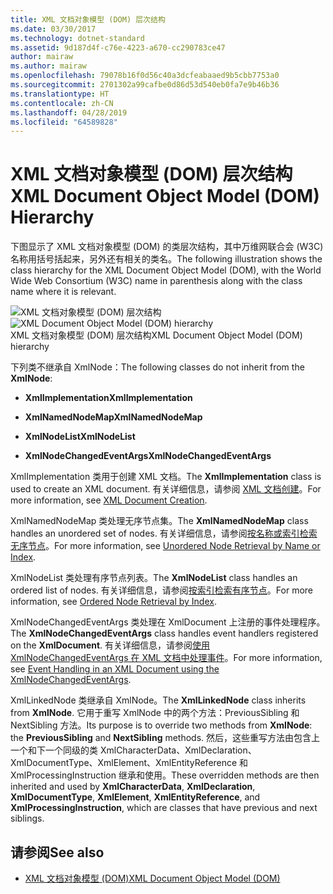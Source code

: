 ```yaml
---
title: XML 文档对象模型 (DOM) 层次结构
ms.date: 03/30/2017
ms.technology: dotnet-standard
ms.assetid: 9d187d4f-c76e-4223-a670-cc290783ce47
author: mairaw
ms.author: mairaw
ms.openlocfilehash: 79078b16f0d56c40a3dcfeabaaed9b5cbb7753a0
ms.sourcegitcommit: 2701302a99cafbe0d86d53d540eb0fa7e9b46b36
ms.translationtype: HT
ms.contentlocale: zh-CN
ms.lasthandoff: 04/28/2019
ms.locfileid: "64589828"
---
```

# <a name="xml-document-object-model-dom-hierarchy"></a><span data-ttu-id="01ed9-102">XML 文档对象模型 (DOM) 层次结构</span><span class="sxs-lookup"><span data-stu-id="01ed9-102">XML Document Object Model (DOM) Hierarchy</span></span>
<span data-ttu-id="01ed9-103">下图显示了 XML 文档对象模型 (DOM) 的类层次结构，其中万维网联合会 (W3C) 名称用括号括起来，另外还有相关的类名。</span><span class="sxs-lookup"><span data-stu-id="01ed9-103">The following illustration shows the class hierarchy for the XML Document Object Model (DOM), with the World Wide Web Consortium (W3C) name in parenthesis along with the class name where it is relevant.</span></span>  
  
 <span data-ttu-id="01ed9-104">![XML 文档对象模型 &#40;DOM&#41; 层次结构](../../../../docs/standard/data/xml/media/dom-class-hierarchy.gif "Dom_class_hierarchy")</span><span class="sxs-lookup"><span data-stu-id="01ed9-104">![XML Document Object Model &#40;DOM&#41; hierarchy](../../../../docs/standard/data/xml/media/dom-class-hierarchy.gif "Dom_class_hierarchy")</span></span>  
<span data-ttu-id="01ed9-105">XML 文档对象模型 (DOM) 层次结构</span><span class="sxs-lookup"><span data-stu-id="01ed9-105">XML Document Object Model (DOM) hierarchy</span></span>  
  
 <span data-ttu-id="01ed9-106">下列类不继承自 XmlNode：</span><span class="sxs-lookup"><span data-stu-id="01ed9-106">The following classes do not inherit from the **XmlNode**:</span></span>  
  
- <span data-ttu-id="01ed9-107">**XmlImplementation**</span><span class="sxs-lookup"><span data-stu-id="01ed9-107">**XmlImplementation**</span></span>  
  
- <span data-ttu-id="01ed9-108">**XmlNamedNodeMap**</span><span class="sxs-lookup"><span data-stu-id="01ed9-108">**XmlNamedNodeMap**</span></span>  
  
- <span data-ttu-id="01ed9-109">**XmlNodeList**</span><span class="sxs-lookup"><span data-stu-id="01ed9-109">**XmlNodeList**</span></span>  
  
- <span data-ttu-id="01ed9-110">**XmlNodeChangedEventArgs**</span><span class="sxs-lookup"><span data-stu-id="01ed9-110">**XmlNodeChangedEventArgs**</span></span>  
  
 <span data-ttu-id="01ed9-111">XmlImplementation 类用于创建 XML 文档。</span><span class="sxs-lookup"><span data-stu-id="01ed9-111">The **XmlImplementation** class is used to create an XML document.</span></span> <span data-ttu-id="01ed9-112">有关详细信息，请参阅 [XML 文档创建](../../../../docs/standard/data/xml/xml-document-creation.md)。</span><span class="sxs-lookup"><span data-stu-id="01ed9-112">For more information, see [XML Document Creation](../../../../docs/standard/data/xml/xml-document-creation.md).</span></span>  
  
 <span data-ttu-id="01ed9-113">XmlNamedNodeMap 类处理无序节点集。</span><span class="sxs-lookup"><span data-stu-id="01ed9-113">The **XmlNamedNodeMap** class handles an unordered set of nodes.</span></span> <span data-ttu-id="01ed9-114">有关详细信息，请参阅[按名称或索引检索无序节点](../../../../docs/standard/data/xml/unordered-node-retrieval-by-name-or-index.md)。</span><span class="sxs-lookup"><span data-stu-id="01ed9-114">For more information, see [Unordered Node Retrieval by Name or Index](../../../../docs/standard/data/xml/unordered-node-retrieval-by-name-or-index.md).</span></span>  
  
 <span data-ttu-id="01ed9-115">XmlNodeList 类处理有序节点列表。</span><span class="sxs-lookup"><span data-stu-id="01ed9-115">The **XmlNodeList** class handles an ordered list of nodes.</span></span> <span data-ttu-id="01ed9-116">有关详细信息，请参阅[按索引检索有序节点](../../../../docs/standard/data/xml/ordered-node-retrieval-by-index.md)。</span><span class="sxs-lookup"><span data-stu-id="01ed9-116">For more information, see [Ordered Node Retrieval by Index](../../../../docs/standard/data/xml/ordered-node-retrieval-by-index.md).</span></span>  
  
 <span data-ttu-id="01ed9-117">XmlNodeChangedEventArgs 类处理在 XmlDocument 上注册的事件处理程序。</span><span class="sxs-lookup"><span data-stu-id="01ed9-117">The **XmlNodeChangedEventArgs** class handles event handlers registered on the **XmlDocument**.</span></span> <span data-ttu-id="01ed9-118">有关详细信息，请参阅[使用 XmlNodeChangedEventArgs 在 XML 文档中处理事件](../../../../docs/standard/data/xml/event-handling-in-an-xml-document-using-the-xmlnodechangedeventargs.md)。</span><span class="sxs-lookup"><span data-stu-id="01ed9-118">For more information, see [Event Handling in an XML Document using the XmlNodeChangedEventArgs](../../../../docs/standard/data/xml/event-handling-in-an-xml-document-using-the-xmlnodechangedeventargs.md).</span></span>  
  
 <span data-ttu-id="01ed9-119">XmlLinkedNode 类继承自 XmlNode。</span><span class="sxs-lookup"><span data-stu-id="01ed9-119">The **XmlLinkedNode** class inherits from **XmlNode**.</span></span> <span data-ttu-id="01ed9-120">它用于重写 XmlNode 中的两个方法：PreviousSibling 和 NextSibling 方法。</span><span class="sxs-lookup"><span data-stu-id="01ed9-120">Its purpose is to override two methods from **XmlNode**: the **PreviousSibling** and **NextSibling** methods.</span></span> <span data-ttu-id="01ed9-121">然后，这些重写方法由包含上一个和下一个同级的类 XmlCharacterData、XmlDeclaration、XmlDocumentType、XmlElement、XmlEntityReference 和 XmlProcessingInstruction 继承和使用。</span><span class="sxs-lookup"><span data-stu-id="01ed9-121">These overridden methods are then inherited and used by **XmlCharacterData**, **XmlDeclaration**, **XmlDocumentType**, **XmlElement**, **XmlEntityReference**, and **XmlProcessingInstruction**, which are classes that have previous and next siblings.</span></span>  
  
## <a name="see-also"></a><span data-ttu-id="01ed9-122">请参阅</span><span class="sxs-lookup"><span data-stu-id="01ed9-122">See also</span></span>

- [<span data-ttu-id="01ed9-123">XML 文档对象模型 (DOM)</span><span class="sxs-lookup"><span data-stu-id="01ed9-123">XML Document Object Model (DOM)</span></span>](../../../../docs/standard/data/xml/xml-document-object-model-dom.md)
